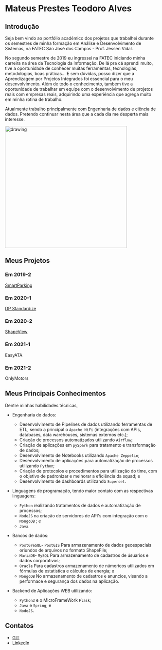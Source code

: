 # Mateus Prestes Teodoro Alves

## Introdução
Seja bem vindo ao portfólio acadêmico dos projetos que trabalhei durante os semestres de minha formação em Análise e Desenvolvimento de Sistemas, na FATEC São José dos Campos - Prof. Jessen Vidal.

No segundo semestre de 2019 eu ingressei na FATEC iniciando minha carreira na área da Tecnologia da Informação. De lá pra cá aprendi muito, tive a oportunidade de conhecer muitas ferramentas, tecnologias, metodologias, boas práticas...
E sem dúvidas, posso dizer que a Aprendizagem por Projetos Integrados foi essencial para o meu desenvolvimento. Além de todo o conhecimento, também tive a oportunidade de trabalhar em equipe com o desenvolvimento de projetos reais com empresas reais, adquirindo uma experiência que agrega muito em minha rotina de trabalho.

Atualmente trabalho principalmente com Engenharia de dados e ciência de dados. Pretendo continuar nesta área que a cada dia me desperta mais interesse.

<img src="https://user-images.githubusercontent.com/56441534/138391512-64da6254-c230-4c7d-93f9-3586379d07a4.jpg" alt="drawing" width="400"/>
  

## Meus Projetos

### Em 2019-2
[SmartParking](https://github.com/Mateus-Prestes/Portfolio_MateusPrestes/blob/main/API_1-SMARTPARKING.md)

### Em 2020-1
[DP Standardize](https://github.com/Mateus-Prestes/Portfolio_MateusPrestes/blob/main/API_2-DP_Standardize.md)

### Em 2020-2
[ShapeView](https://github.com/Mateus-Prestes/Portfolio_MateusPrestes/blob/main/API_3-SHAPEVIEW.md)

### Em 2021-1
EasyATA

### Em 2021-2
OnlyMotors

## Meus Principais Conhecimentos
Dentre minhas habilidades técnicas, 

- Engenharia de dados:
    - Desenvolvimento de Pipelines de dados utilizando ferramentas de ETL, sendo a principal o ```Apache NiFi``` (integrações com APIs, databases, data warehouses, sistemas externos etc.);
    - Criação de processos automatizados utilizando ```Airflow```;
    - Criação de aplicações em ```pySpark``` para tratamento e transformação de dados;
    - Desenvolvimento de Notebooks utilizando ```Apache Zeppelin```;
    - Desenvolvimento de aplicações para automatização de processos utilizando ```Python```;
    - Criação de protocolos e procedimentos para utilização do time, com o objetivo de padronizar e melhorar a eficiência da squad; e
    - Desenvolvimento de dashboards utilizando ```Superset```.

- Linguagens de programação, tendo maior contato com as respectivas linguagens:
    - ```Python``` realizando tratamentos de dados e automatização de processos;
    - ```NodeJS``` na criação de servidores de API's com integração com o ```MongoDB``` ; e
    - ```Java```.

- Bancos de dados:
    - ```PostGreSQL```- ```PostGIS``` Para armazenamento de dados geoespaciais oriundos de arquivos no formato ShapeFile;
    - ```MariaDB```- ```MySQL``` Para armazenamento de cadastros de úsuarios e dados corporativos;
    - ```Oracle``` Para cadastros armazenamento de númericos utilizados em fórmulas de estatistica e cálculos de energia; e
    - ```MongoDB``` No armazenamento de cadastros e anuncios, visando a performace e segurança dos dados na aplicação.

- Backend de Aplicações WEB utilizando:
    - ```Python3``` e o MicroFrameWork ```Flask```;
    - ```Java``` e ```Spring```; e
    - ```NodeJS```.

## Contatos
* [GIT](https://github.com/Mateus-Prestes)
* [LinkedIn](https://www.linkedin.com/in/mateus-prestes-11569118a/)
